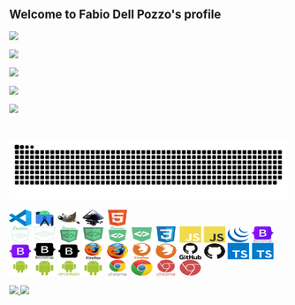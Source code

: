 ## Welcome to Fabio Dell Pozzo's profile

<!-- Links -->
<div> 
   <a href="https://www.youtube.com/channel/UC8LI3bXsnifhy_gXcMp2_hA" target="_blank"><img src="https://img.shields.io/badge/YouTube-FF0000?style=?style=plastic&logo=appveyor&logo=youtube&logoColor=white" target="_blank"></a>
   
   <a href="https://www.youtube.com/channel/UC8LI3bXsnifhy_gXcMp2_hA" target="_blank"></a>
   <a href="https://instagram.com/fabioddpozzo/" target="_blank"><img src="https://img.shields.io/badge/-Instagram-%23E4405F?style=?style=plastic&logo=appveyor&logo=instagram&logoColor=white" target="_blank"></a>
   
   <a href="https://discord.gg/c28hQNwf" target="_blank"><img src="https://img.shields.io/badge/Discord-7289DA?style=?style=plastic&logo=appveyor&logo=discord&logoColor=white" target="_blank"></a> 
   
   <a href = "mailto:fabiodellpozzo@gmail.com"><img src="https://img.shields.io/badge/-Gmail-%23333?style=?style=plastic&logo=appveyor&logo=gmail&logoColor=white" target="_blank"></a>
   
   <a href="https://www.linkedin.com/in/fabio-d-d-pozzo-991753271" target="_blank"><img src="https://img.shields.io/badge/-LinkedIn-%230077B5?style=?style=plastic&logo=appveyor&logo=linkedin&logoColor=white" target="_blank"></a> 
   
</div>

<br>

![Snake animation](https://github.com/fabiodellpozzo/fabiodellpozzo/blob/output/github-contribution-grid-snake.svg)


<div style="display: inline_block">
   
<!-- ides -->
<!-- vscode -->
<img align="center" alt="HTML" height="30" width="40" src="https://raw.githubusercontent.com/devicons/devicon/master/icons/vscode/vscode-original.svg">
   
<!-- androidstudio --> 
<img align="center" alt="Js" height="30" width="40" src="https://raw.githubusercontent.com/devicons/devicon/master/icons/androidstudio/androidstudio-original.svg">

<!-- gimp -->    
<img align="center" alt="Js" height="30" width="40" src="https://raw.githubusercontent.com/devicons/devicon/master/icons/gimp/gimp-original.svg">
 
<!-- inkscape -->
<img align="center" alt="Js" height="30" width="40" src="https://raw.githubusercontent.com/devicons/devicon/master/icons/inkscape/inkscape-original.svg">

<!-- languages -->
<!-- html5 -->
<img align="center" alt="HTML" height="30" width="40" src="https://raw.githubusercontent.com/devicons/devicon/master/icons/html5/html5-original.svg">

   
   <br>
   
<img align="center" alt="HTML" height="30" width="40" src="https://raw.githubusercontent.com/devicons/devicon/master/icons/devicon/devicon-line-wordmark.svg">
<img align="center" alt="HTML" height="30" width="40" src="https://raw.githubusercontent.com/devicons/devicon/master/icons/devicon/devicon-line.svg">
   <img align="center" alt="HTML" height="30" width="40" src="https://raw.githubusercontent.com/devicons/devicon/master/icons/devicon/devicon-original-wordmark.svg">
   <img align="center" alt="HTML" height="30" width="40" src="https://raw.githubusercontent.com/devicons/devicon/master/icons/devicon/devicon-original.svg">
   <img align="center" alt="HTML" height="30" width="40" src="https://raw.githubusercontent.com/devicons/devicon/master/icons/devicon/devicon-plain-wordmark.svg">
   <img align="center" alt="HTML" height="30" width="40" src="https://raw.githubusercontent.com/devicons/devicon/master/icons/devicon/devicon-plain.svg"> 
   
   
 
   
   
   
<img align="center" alt="CSS" height="30" width="40" src="https://raw.githubusercontent.com/devicons/devicon/master/icons/css3/css3-original.svg">
<img align="center" alt="Js" height="30" width="40" src="https://raw.githubusercontent.com/devicons/devicon/master/icons/javascript/javascript-plain.svg">
   <img align="center" alt="Js" height="30" width="40" src="https://raw.githubusercontent.com/devicons/devicon/master/icons/javascript/javascript-original.svg">
   <img align="center" alt="Js" height="30" width="40" src="https://raw.githubusercontent.com/devicons/devicon/master/icons/jquery/jquery-original.svg">
   
   <img align="center" alt="Js" height="30" width="40" src="https://raw.githubusercontent.com/devicons/devicon/master/icons/bootstrap/bootstrap-original-wordmark.svg">
   <img align="center" alt="Js" height="30" width="40" src="https://raw.githubusercontent.com/devicons/devicon/master/icons/bootstrap/bootstrap-original.svg">
   <img align="center" alt="Js" height="30" width="40" src="https://raw.githubusercontent.com/devicons/devicon/master/icons/bootstrap/bootstrap-plain-wordmark.svg">
   <img align="center" alt="Js" height="30" width="40" src="https://raw.githubusercontent.com/devicons/devicon/master/icons/bootstrap/bootstrap-plain.svg">
   
   <img align="center" alt="Js" height="30" width="40" src="https://raw.githubusercontent.com/devicons/devicon/master/icons/firefox/firefox-original-wordmark.svg">
    <img align="center" alt="Js" height="30" width="40" src="https://raw.githubusercontent.com/devicons/devicon/master/icons/firefox/firefox-original.svg">
   <img align="center" alt="Js" height="30" width="40" src="https://raw.githubusercontent.com/devicons/devicon/master/icons/firefox/firefox-plain-wordmark.svg">
   <img align="center" alt="Js" height="30" width="40" src="https://raw.githubusercontent.com/devicons/devicon/master/icons/firefox/firefox-plain.svg">
   
   
   <img align="center" alt="Js" height="30" width="40" src="https://raw.githubusercontent.com/devicons/devicon/master/icons/github/github-original-wordmark.svg">
   <img align="center" alt="Js" height="30" width="40" src="https://raw.githubusercontent.com/devicons/devicon/master/icons/github/github-original.svg">
   
   <img align="center" alt="Js" height="30" width="40" src="https://raw.githubusercontent.com/devicons/devicon/master/icons/typescript/typescript-original.svg">
   <img align="center" alt="Js" height="30" width="40" src="https://raw.githubusercontent.com/devicons/devicon/master/icons/typescript/typescript-plain.svg">
   

   
   <img align="center" alt="Js" height="30" width="40" src="https://raw.githubusercontent.com/devicons/devicon/master/icons/android/android-original-wordmark.svg">
   
   <img align="center" alt="Js" height="30" width="40" src="https://raw.githubusercontent.com/devicons/devicon/master/icons/android/android-original.svg">
   
   <img align="center" alt="Js" height="30" width="40" src="https://raw.githubusercontent.com/devicons/devicon/master/icons/android/android-plain-wordmark.svg">
   
   <img align="center" alt="Js" height="30" width="40" src="https://raw.githubusercontent.com/devicons/devicon/master/icons/android/android-plain.svg">
   
   
  
   
<!-- browsers -->
   
   <!-- crome -->
<img align="center" alt="Js" height="30" width="40" src="https://raw.githubusercontent.com/devicons/devicon/master/icons/chrome/chrome-original-wordmark.svg">
<img align="center" alt="Js" height="30" width="40" src="https://raw.githubusercontent.com/devicons/devicon/master/icons/chrome/chrome-original.svg">
<img align="center" alt="Js" height="30" width="40" src="https://raw.githubusercontent.com/devicons/devicon/master/icons/chrome/chrome-plain-wordmark.svg">
<img align="center" alt="Js" height="30" width="40" src="https://raw.githubusercontent.com/devicons/devicon/master/icons/chrome/chrome-plain.svg">
   
</div>

<br>

<div>
<a href="https://github.com/fabiodellpozzo">

<img height="200em" src="https://github-readme-stats.vercel.app/api?username=fabiodellpozzo&show_icons=true&theme=transparent&include_all_commits=true&count_private=true"/>
   
<img height="200em" src="https://github-readme-stats.vercel.app/api/top-langs/?username=fabiodellpozzo&layout=donut&langs_count=6&theme=transparent"/>
 
</div>
   
   
<!-- Stats 
   <img height="300em" src="https://github-readme-stats.vercel.app/api/top-langs/?username=fabiodellpozzo&layout=donut&langs_count=6&theme=transparent"/>

   <div>
     <img height="150em" src="https://github-readme-stats.vercel.app/api/top-langs/?username=fabiodellpozzo&layout=compact&langs_count=6&theme=transparent"/> 
   </div>

   <div>
     <img height="180em" src="https://github-readme-stats.vercel.app/api/top-langs/?username=fabiodellpozzo&layout=donut&langs_count=6&theme=transparent"/>
   </div>

   <div>
     <img height="180em" src="https://github-readme-stats.vercel.app/api/top-langs/?username=fabiodellpozzo&layout=pie&langs_count=6&theme=transparent"/>
   </div>
-->
